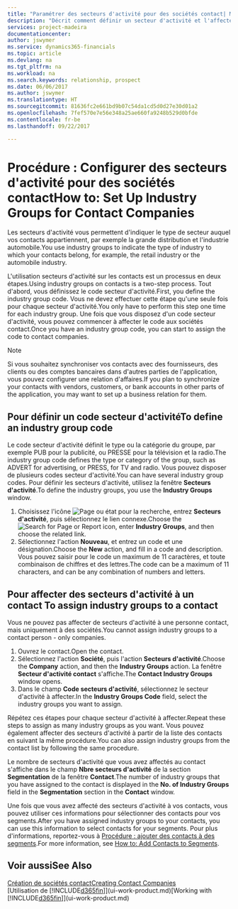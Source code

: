 ```yaml
---
title: "Paramétrer des secteurs d'activité pour des sociétés contact| Microsoft Docs"
description: "Décrit comment définir un secteur d'activité et l'affecter à une société contact, par exemple, le marché de détail ou l'industrie automobile."
services: project-madeira
documentationcenter: 
author: jswymer
ms.service: dynamics365-financials
ms.topic: article
ms.devlang: na
ms.tgt_pltfrm: na
ms.workload: na
ms.search.keywords: relationship, prospect
ms.date: 06/06/2017
ms.author: jswymer
ms.translationtype: HT
ms.sourcegitcommit: 81636fc2e661bd9b07c54da1cd5d0d27e30d01a2
ms.openlocfilehash: 7fef570e7e56e348a25ae660fa9248b529d0bfde
ms.contentlocale: fr-be
ms.lasthandoff: 09/22/2017

---
```

# <a name="how-to-set-up-industry-groups-for-contact-companies"></a><span data-ttu-id="e9755-103">Procédure : Configurer des secteurs d'activité pour des sociétés contact</span><span class="sxs-lookup"><span data-stu-id="e9755-103">How to: Set Up Industry Groups for Contact Companies</span></span>
<span data-ttu-id="e9755-104">Les secteurs d'activité vous permettent d'indiquer le type de secteur auquel vos contacts appartiennent, par exemple la grande distribution et l'industrie automobile.</span><span class="sxs-lookup"><span data-stu-id="e9755-104">You use industry groups to indicate the type of industry to which your contacts belong, for example, the retail industry or the automobile industry.</span></span>

<span data-ttu-id="e9755-105">L'utilisation secteurs d'activité sur les contacts est un processus en deux étapes.</span><span class="sxs-lookup"><span data-stu-id="e9755-105">Using industry groups on contacts is a two-step process.</span></span> <span data-ttu-id="e9755-106">Tout d'abord, vous définissez le code secteur d'activité.</span><span class="sxs-lookup"><span data-stu-id="e9755-106">First, you define the industry group code.</span></span> <span data-ttu-id="e9755-107">Vous ne devez effectuer cette étape qu'une seule fois pour chaque secteur d'activité.</span><span class="sxs-lookup"><span data-stu-id="e9755-107">You only have to perform this step one time for each industry group.</span></span> <span data-ttu-id="e9755-108">Une fois que vous disposez d'un code secteur d'activité, vous pouvez commencer à affecter le code aux sociétés contact.</span><span class="sxs-lookup"><span data-stu-id="e9755-108">Once you have an industry group code, you can start to assign the code to contact companies.</span></span>

> [!NOTE]  
>   <span data-ttu-id="e9755-109">Si vous souhaitez synchroniser vos contacts avec des fournisseurs, des clients ou des comptes bancaires dans d'autres parties de l'application, vous pouvez configurer une relation d'affaires.</span><span class="sxs-lookup"><span data-stu-id="e9755-109">If you plan to synchronize your contacts with vendors, customers, or bank accounts in other parts of the application, you may want to set up a business relation for them.</span></span>

## <a name="to-define-an-industry-group-code"></a><span data-ttu-id="e9755-110">Pour définir un code secteur d'activité</span><span class="sxs-lookup"><span data-stu-id="e9755-110">To define an industry group code</span></span>
<span data-ttu-id="e9755-111">Le code secteur d'activité définit le type ou la catégorie du groupe, par exemple PUB pour la publicité, ou PRESSE pour la télévision et la radio.</span><span class="sxs-lookup"><span data-stu-id="e9755-111">The industry group code defines the type or category of the group, such as ADVERT for advertising, or PRESS, for TV and radio.</span></span> <span data-ttu-id="e9755-112">Vous pouvez disposer de plusieurs codes secteur d'activité.</span><span class="sxs-lookup"><span data-stu-id="e9755-112">You can have several industry group codes.</span></span> <span data-ttu-id="e9755-113">Pour définir les secteurs d'activité, utilisez la fenêtre **Secteurs d'activité**.</span><span class="sxs-lookup"><span data-stu-id="e9755-113">To define the industry groups, you use the **Industry Groups** window.</span></span>

1. <span data-ttu-id="e9755-114">Choisissez l'icône ![Page ou état pour la recherche](media/ui-search/search_small.png "Page ou état pour la recherche"), entrez **Secteurs d'activité**, puis sélectionnez le lien connexe.</span><span class="sxs-lookup"><span data-stu-id="e9755-114">Choose the ![Search for Page or Report](media/ui-search/search_small.png "Search for Page or Report icon") icon, enter **Industry Groups**, and then choose the related link.</span></span>
2. <span data-ttu-id="e9755-115">Sélectionnez l'action **Nouveau**, et entrez un code et une désignation.</span><span class="sxs-lookup"><span data-stu-id="e9755-115">Choose the **New** action, and fill in a code and description.</span></span> <span data-ttu-id="e9755-116">Vous pouvez saisir pour le code un maximum de 11 caractères, et toute combinaison de chiffres et des lettres.</span><span class="sxs-lookup"><span data-stu-id="e9755-116">The code can be a maximum of 11 characters, and can be any combination of numbers and letters.</span></span>

## <span data-ttu-id="e9755-117"><a name="AssignIndustryGroupContact"></a> Pour affecter des secteurs d'activité à un contact</span><span class="sxs-lookup"><span data-stu-id="e9755-117"><a name="AssignIndustryGroupContact"></a> To assign industry groups to a contact</span></span>
<span data-ttu-id="e9755-118">Vous ne pouvez pas affecter de secteurs d'activité à une personne contact, mais uniquement à des sociétés.</span><span class="sxs-lookup"><span data-stu-id="e9755-118">You cannot assign industry groups to a contact person - only companies.</span></span>

1. <span data-ttu-id="e9755-119">Ouvrez le contact.</span><span class="sxs-lookup"><span data-stu-id="e9755-119">Open the contact.</span></span>
2. <span data-ttu-id="e9755-120">Sélectionnez l'action **Société**, puis l'action **Secteurs d'activité**.</span><span class="sxs-lookup"><span data-stu-id="e9755-120">Choose the **Company** action, and then the **Industry Groups** action.</span></span> <span data-ttu-id="e9755-121">La fenêtre **Secteur d'activité contact** s'affiche.</span><span class="sxs-lookup"><span data-stu-id="e9755-121">The **Contact Industry Groups** window opens.</span></span>
3. <span data-ttu-id="e9755-122">Dans le champ **Code secteurs d'activité**, sélectionnez le secteur d'activité à affecter.</span><span class="sxs-lookup"><span data-stu-id="e9755-122">In the **Industry Groups Code** field, select the industry groups you want to assign.</span></span>

<span data-ttu-id="e9755-123">Répétez ces étapes pour chaque secteur d'activité à affecter.</span><span class="sxs-lookup"><span data-stu-id="e9755-123">Repeat these steps to assign as many industry groups as you want.</span></span> <span data-ttu-id="e9755-124">Vous pouvez également affecter des secteurs d'activité à partir de la liste des contacts en suivant la même procédure.</span><span class="sxs-lookup"><span data-stu-id="e9755-124">You can also assign industry groups from the contact list by following the same procedure.</span></span>

<span data-ttu-id="e9755-125">Le nombre de secteurs d'activité que vous avez affectés au contact s'affiche dans le champ **Nbre secteurs d'activité** de la section **Segmentation** de la fenêtre **Contact**.</span><span class="sxs-lookup"><span data-stu-id="e9755-125">The number of industry groups that you have assigned to the contact is displayed in the **No. of Industry Groups** field in the **Segmentation** section in the **Contact** window.</span></span>

<span data-ttu-id="e9755-126">Une fois que vous avez affecté des secteurs d'activité à vos contacts, vous pouvez utiliser ces informations pour sélectionner des contacts pour vos segments.</span><span class="sxs-lookup"><span data-stu-id="e9755-126">After you have assigned industry groups to your contacts, you can use this information to select contacts for your segments.</span></span> <span data-ttu-id="e9755-127">Pour plus d'informations, reportez-vous à [Procédure : ajouter des contacts à des segments](marketing-add-contact-segment.md).</span><span class="sxs-lookup"><span data-stu-id="e9755-127">For more information, see [How to: Add Contacts to Segments](marketing-add-contact-segment.md).</span></span>

## <a name="see-also"></a><span data-ttu-id="e9755-128">Voir aussi</span><span class="sxs-lookup"><span data-stu-id="e9755-128">See Also</span></span>
[<span data-ttu-id="e9755-129">Création de sociétés contact</span><span class="sxs-lookup"><span data-stu-id="e9755-129">Creating Contact Companies</span></span>](marketing-create-contact-companies.md)  
<span data-ttu-id="e9755-130">[Utilisation de [!INCLUDE[d365fin](includes/d365fin_md.md)]](ui-work-product.md)</span><span class="sxs-lookup"><span data-stu-id="e9755-130">[Working with [!INCLUDE[d365fin](includes/d365fin_md.md)]](ui-work-product.md)</span></span>

